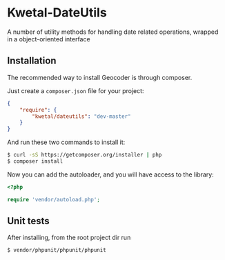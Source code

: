 Kwetal-DateUtils
================

A number of utility methods for handling date related operations, wrapped in a object-oriented interface

Installation
------------

The recommended way to install Geocoder is through composer.

Just create a `composer.json` file for your project:

``` json
{
    "require": {
        "kwetal/dateutils": "dev-master"
    }
}
```

And run these two commands to install it:

``` bash
$ curl -sS https://getcomposer.org/installer | php
$ composer install
```

Now you can add the autoloader, and you will have access to the library:

``` php
<?php

require 'vendor/autoload.php';
```

Unit tests
----------

After installing, from the root project dir run
```bash
$ vendor/phpunit/phpunit/phpunit
```

